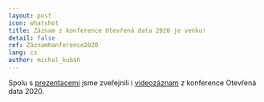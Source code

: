 ```yaml
---
layout: post
icon: whatshot
title: Záznam z konference Otevřená data 2020 je venku!
detail: false
ref: ZáznamKonference2020
lang: cs
author: michal_kubáň
---
```


Spolu s [prezentacemi](https://opendata.gov.cz/edu:konference:2020) jsme zveřejnili i [videozáznam](https://youtu.be/7mDIVKsNN9I) z konference Otevřená data 2020.